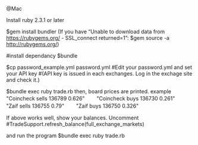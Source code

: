 @Mac

Install ruby 2.3.1 or later

$gem install bundler
(If you have “Unable to download data from https://rubygems.org/ - SSL_connect returned=1”: $gem source -a http://rubygems.org/)

#install dependancy
$bundle

$cp password_example.yml password.yml
#Edit your password.yml and set your API key
#(API key is issued in each exchanges. Log in the exchage site and check it.)

$bundle exec ruby trade.rb
then, board prices are printed.
example
"Coincheck  sells 136789 0.626"　　
"Coincheck  buys  136730 0.261"　　
"Zaif       sells 136755 0.79"　　
"Zaif       buys  136750 0.326"　　


If above works well, show your balances.
Uncomment
#TradeSupport.refresh_balance(full_exchange_markets)

and run the program
$bundle exec ruby trade.rb



